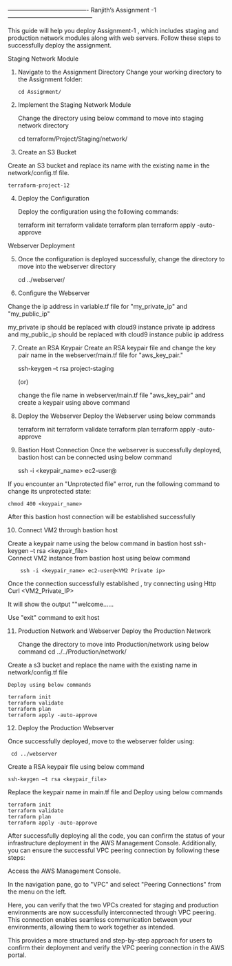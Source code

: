 —————————————- Ranjith’s Assignment -1——————————————

This guide will help you deploy Assignment-1 , which includes staging and production network modules along with web servers. Follow these steps to successfully deploy the assignment.

Staging Network Module

1. Navigate to the Assignment Directory
Change your working directory to the Assignment folder:

       cd Assignment/

2. Implement the Staging Network Module

    Change the directory using below command to move into staging network directory

    cd terraform/Project/Staging/network/

3. Create an S3 Bucket

Create an S3 bucket and replace its name with the existing name in the network/config.tf file.

    terraform-project-12

4. Deploy the Configuration

    Deploy the configuration using the following commands:

    terraform init
    terraform validate
    terraform plan
    terraform apply -auto-approve
    
Webserver Deployment    
    
5. Once the configuration is deployed successfully, change the directory to move into the webserver directory

    cd ../webserver/
    
6. Configure the Webserver 

Change the ip address in variable.tf file for "my_private_ip" and "my_public_ip"

my_private ip should be replaced with cloud9 instance private ip address and my_public_ip should be replaced with cloud9 instance public ip address
    
7. Create an RSA Keypair
    Create an RSA keypair file and change the key pair name in the webserver/main.tf file for "aws_key_pair."

    ssh-keygen –t rsa project-staging 
    
    (or)
    
    change the file name in webserver/main.tf file "aws_key_pair" and create a keypair using above command
    
8. Deploy the Webserver
Deploy the Webserver using below commands

    terraform init
    terraform validate
    terraform plan
    terraform apply -auto-approve
    
9. Bastion Host Connection 
Once the webserver is successfully deployed, bastion host can be connected using below command

   ssh -i <keypair_name> ec2-user@<bastion public ip>

If you encounter an "Unprotected file" error, run the following command to change its unprotected state:

    chmod 400 <keypair_name>

After this bastion host connection will be established successfully 

10. Connect VM2 through bastion host

Create a keypair name using the below command in bastion host
       ssh-keygen –t rsa <keypair_file>  
Connect VM2 instance from bastion host using below command

        ssh -i <keypair_name> ec2-user@<VM2 Private ip>
        
Once the connection successfully established , try connecting using Http
    Curl <VM2_Private_IP>

It will show the output ""welcome......

Use "exit" command to exit host

11. Production Network and Webserver
 Deploy the Production Network

    Change the directory to move into Production/network using below command
    cd ../../Production/network/

   Create a s3 bucket and replace the name with the existing name in network/config.tf file
    
    Deploy using below commands
    
    terraform init
    terraform validate
    terraform plan
    terraform apply -auto-approve

12. Deploy the Production Webserver

Once successfully deployed, move to the webserver folder using:

     cd ../webserver
    
Create a RSA keypair file using below command     

    ssh-keygen –t rsa <keypair_file> 
    
Replace the keypair name in main.tf file and Deploy using below commands
    
    terraform init
    terraform validate
    terraform plan
    terraform apply -auto-approve
    
After successfully deploying all the code, you can confirm the status of your infrastructure deployment in the AWS Management Console. Additionally, you can ensure the successful VPC peering connection by following these steps:

Access the AWS Management Console.

In the navigation pane, go to "VPC" and select "Peering Connections" from the menu on the left.

Here, you can verify that the two VPCs created for staging and production environments are now successfully interconnected through VPC peering. This connection enables seamless communication between your environments, allowing them to work together as intended.

This provides a more structured and step-by-step approach for users to confirm their deployment and verify the VPC peering connection in the AWS portal.
    
    


    
      

   
   





